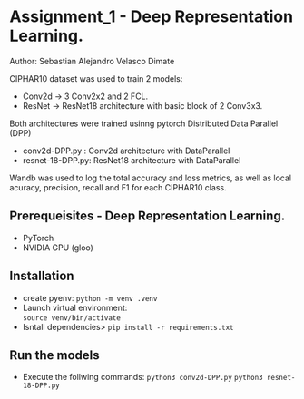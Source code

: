 # Assignment_1 - Deep Representation Learning. 
Author: Sebastian Alejandro Velasco Dimate

CIPHAR10 dataset was used to train 2 models:
- Conv2d -> 3 Conv2x2 and 2 FCL. 
- ResNet -> ResNet18 architecture with basic block of 2 Conv3x3. 

Both architectures were trained usinng pytorch Distributed Data Parallel (DPP)

- conv2d-DPP.py : Conv2d architecture with DataParallel
- resnet-18-DPP.py: ResNet18 architecture with DataParallel


Wandb was used to log the total accuracy and loss metrics, as well as local acuracy, precision, recall and F1 for each CIPHAR10 class.

## Prerequeisites - Deep Representation Learning. 
- PyTorch
- NVIDIA GPU (gloo)

## Installation
- create pyenv: 
    ```python -m venv .venv```
- Launch virtual environment:   
    ```source venv/bin/activate```
- Isntall dependencies> 
    ```pip install -r requirements.txt```

## Run the models
- Execute the follwing commands:
    ```python3 conv2d-DPP.py```
    ```python3 resnet-18-DPP.py```